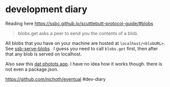 # development diary

Reading here https://ssbc.github.io/scuttlebutt-protocol-guide/#blobs

> blobs.get asks a peer to send you the contents of a blob.

All blobs that you have on your machine are hosted at `localhost/<blobURL>`. See [ssb-serve-blobs](https://github.com/ssbc/ssb-serve-blobs) . I guess you need to call `blobs.get` first, then after that any blob is served on localhost. 

Also saw this [dat photots app](https://github.com/beakerbrowser/dat-photos-app). I have no idea how it works though. there is not even a package.json.

https://github.com/nichoth/eventual
#dev-diary 